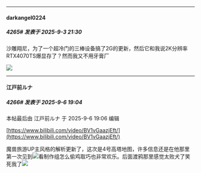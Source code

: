 ﻿
*****

####  darkangel0224  
##### 4265#       发表于 2025-9-3 21:30

沙雕翔尼，为了一个超冷门的三棒设备搞了2G的更新，然后它和我说2K分辨率RTX4070TS爆显存了？然而我又不用牙膏厂

<img src="https://i.imgs.ovh/2025/09/03/3ZT9U.png" referrerpolicy="no-referrer">


*****

####  江戸前ルナ  
##### 4266#       发表于 2025-9-6 19:04

 本帖最后由 江戸前ルナ 于 2025-9-6 19:06 编辑 

[https://www.bilibili.com/video/BV1vGaazjEft/](https://www.bilibili.com/video/BV1vGaazjEft/)

魔兽旅游UP主风格的解析更新了，这次是4号高塔地图，许多信息还是在他那里第一次见到<img src="https://static.stage1st.com/image/smiley/face2017/056.gif" referrerpolicy="no-referrer">看制作组怎么偷鸡取巧也非常欢乐。后面渡鸦那里感觉太败犬了笑死我了<img src="https://static.stage1st.com/image/smiley/face2017/066.png" referrerpolicy="no-referrer">

